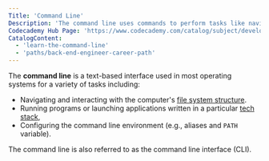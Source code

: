 ```yaml
---
Title: 'Command Line'
Description: 'The command line uses commands to perform tasks like navigating the file system or running programs.'
Codecademy Hub Page: 'https://www.codecademy.com/catalog/subject/developer-tools'
CatalogContent:
  - 'learn-the-command-line'
  - 'paths/back-end-engineer-career-path'
---
```


The **command line** is a text-based interface used in most operating systems for a variety of tasks including:

- Navigating and interacting with the computer's [file system structure](https://www.codecademy.com/resources/docs/general/file-system-structure).
- Running programs or launching applications written in a particular [tech stack](https://www.codecademy.com/resources/docs/general/tech-stack),
- Configuring the command line environment (e.g., aliases and `PATH` variable).

The command line is also referred to as the command line interface (CLI).
